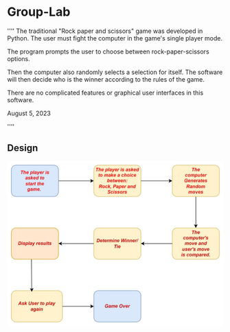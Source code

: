 # Group-Lab
''''
The traditional "Rock paper and scissors" game was developed in Python.
The user must fight the computer in the game's single player mode.

The program prompts the user to choose between rock-paper-scissors options. 

Then the computer also randomly selects a selection for itself. The software will then decide who is the winner according to the rules of the game.

There are no complicated features or graphical user interfaces in this software.



August 5, 2023

'''' 

## Design 
<img src="./Design1.jpeg"
     alt="Design"
     style="float: left; margin-right: 10px;" />